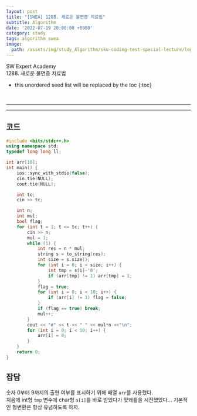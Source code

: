 ```yaml
---
layout: post
title: "[SWEA] 1288. 새로운 불면증 치료법"
subtitle: Algorithm
date: '2022-07-19 20:00:00 +0900'
category: study
tags: algorithm swea
image:
  path: /assets/img/study_Algorithm/sku-coding-test-special-lecture/logo.png
---
```


SW Expert Academy<br>
1288\. 새로운 불면증 치료법

<!--more-->

* this unordered seed list will be replaced by the toc
{:toc}

<br>
<hr/>
<hr/>

## 코드

```cpp
#include <bits/stdc++.h>
using namespace std;
typedef long long ll;

int arr[10];
int main() {
	ios::sync_with_stdio(false);
	cin.tie(NULL);
	cout.tie(NULL);

	int tc;
	cin >> tc;

	int n;
	int mul;
	bool flag;
	for (int t = 1; t <= tc; t++) {
		cin >> n;
		mul = 1;
		while (1) {
			int res = n * mul;
			string s = to_string(res);
			int size = s.size();
			for (int i = 0; i < size; i++) {
				int tmp = s[i]-'0';
				if (arr[tmp] != 1) arr[tmp] = 1;
			}
			flag = true;
			for (int i = 0; i < 10; i++) {
				if (arr[i] != 1) flag = false;
			}
			if (flag == true) break;
			mul++;
		}
		cout << "#" << t << " " << mul*n <<"\n";
		for (int i = 0; i < 10; i++) {
			arr[i] = 0;
		}
	}
	return 0;
}
```

## 잡담

숫자 0부터 9까지의 출현 여부를 표시하기 위해 배열 `arr`를 사용했다.<br>
처음에 int형 `tmp` 변수에 char형 `s[i]`를 바로 받았다가 맞왜틀을 시전했었다... 기본적인 형변환은 항상 유념하도록 하자.